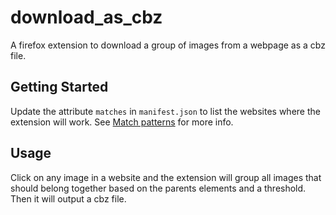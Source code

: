 # download_as_cbz

A firefox extension to download a group of images from a webpage as a cbz file.

## Getting Started

Update the attribute `matches` in `manifest.json` to list the websites where 
the extension will work. See [Match patterns](https://developer.mozilla.org/en-US/docs/Mozilla/Add-ons/WebExtensions/Match_patterns) for more info.

## Usage

Click on any image in a website and the extension will group all images that 
should belong together based on the parents elements and a threshold. Then it 
will output a cbz file.
